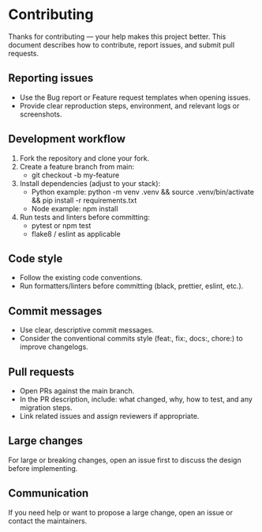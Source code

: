 # Contributing

Thanks for contributing — your help makes this project better. This document describes how to contribute, report issues, and submit pull requests.

## Reporting issues
- Use the Bug report or Feature request templates when opening issues.
- Provide clear reproduction steps, environment, and relevant logs or screenshots.

## Development workflow
1. Fork the repository and clone your fork.
2. Create a feature branch from main:
   - git checkout -b my-feature
3. Install dependencies (adjust to your stack):
   - Python example: python -m venv .venv && source .venv/bin/activate && pip install -r requirements.txt
   - Node example: npm install
4. Run tests and linters before committing:
   - pytest or npm test
   - flake8 / eslint as applicable

## Code style
- Follow the existing code conventions.
- Run formatters/linters before committing (black, prettier, eslint, etc.).

## Commit messages
- Use clear, descriptive commit messages.
- Consider the conventional commits style (feat:, fix:, docs:, chore:) to improve changelogs.

## Pull requests
- Open PRs against the main branch.
- In the PR description, include: what changed, why, how to test, and any migration steps.
- Link related issues and assign reviewers if appropriate.

## Large changes
For large or breaking changes, open an issue first to discuss the design before implementing.

## Communication
If you need help or want to propose a large change, open an issue or contact the maintainers.